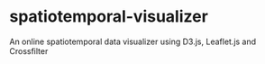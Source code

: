 spatiotemporal-visualizer
=========================

An online spatiotemporal data visualizer using D3.js, Leaflet.js and Crossfilter
